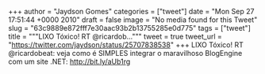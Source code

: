 
+++
author = "Jaydson Gomes"
categories = ["tweet"]
date = "Mon Sep 27 17:51:44 +0000 2010"
draft = false
image = "No media found for this Tweet"
slug = "63c9889e872fff7e30aac93b2b13755285e0d775"
tags = ["tweet"]
title = """LIXO Tóxico! RT @ricardob..."""
tweet = true
tweet_url = "https://twitter.com/jaydson/status/25707838538"
+++
LIXO Tóxico! RT @ricardobeat: veja como é SIMPLES integrar o maravilhoso BlogEngine com um site .NET: http://bit.ly/aUb1rg
